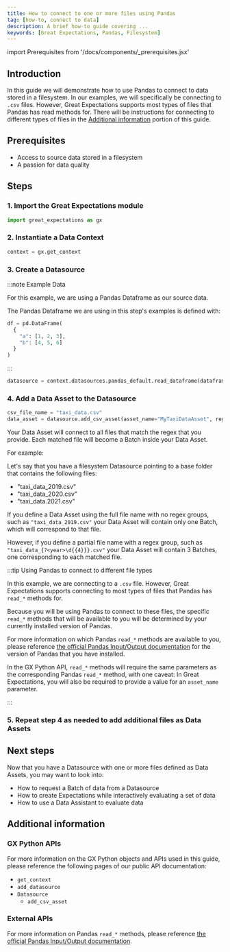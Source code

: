 ```yaml
---
title: How to connect to one or more files using Pandas
tag: [how-to, connect to data]
description: A brief how-to guide covering ...
keywords: [Great Expectations, Pandas, Filesystem]
---
```


<!-- Import statements start here. -->
import Prerequisites from '/docs/components/_prerequisites.jsx'

## Introduction

In this guide we will demonstrate how to use Pandas to connect to data stored in a filesystem.  In our examples, we will specifically be connecting to `.csv` files.  However, Great Expectations supports most types of files that Pandas has read methods for.  There will be instructions for connecting to different types of files in the [Additional information](#additional-information) portion of this guide.

## Prerequisites

<Prerequisites requirePython = {false} requireInstallation = {true} requireDataContext = {true} requireSourceData = {null} requireDatasource = {false} requireExpectationSuite = {false}>

- Access to source data stored in a filesystem
- A passion for data quality

</Prerequisites> 

## Steps

### 1. Import the Great Expectations module

```python title="Python code"
import great_expectations as gx
```

### 2. Instantiate a Data Context

```python title="Python code"
context = gx.get_context
```

### 3. Create a Datasource

:::note Example Data

For this example, we are using a Pandas Dataframe as our source data.

The Pandas Dataframe we are using in this step's examples is defined with:

```python title="Python code"
df = pd.DataFrame(
  {
    "a": [1, 2, 3],
    "b": [4, 5, 6]
  }
)
```

:::

```python title="Python code"
datasource = context.datasources.pandas_default.read_dataframe(dataframe=df)
```

### 4. Add a Data Asset to the Datasource

```python
csv_file_name = "taxi_data.csv"
data_asset = datasource.add_csv_asset(asset_name="MyTaxiDataAsset", regex=csv_file_name)
```

Your Data Asset will connect to all files that match the regex that you provide.  Each matched file will become a Batch inside your Data Asset.

For example:

Let's say that you have a filesystem Datasource pointing to a base folder that contains the following files:
- "taxi_data_2019.csv"
- "taxi_data_2020.csv"
- "taxi_data.2021.csv"

If you define a Data Asset using the full file name with no regex groups, such as `"taxi_data_2019.csv"` your Data Asset will contain only one Batch, which will correspond to that file.

However, if you define a partial file name with a regex group, such as `"taxi_data_{?<year>\d{{4}}}.csv"` your Data Asset will contain 3 Batches, one corresponding to each matched file.

:::tip Using Pandas to connect to different file types

In this example, we are connecting to a `.csv` file.  However, Great Expectations supports connecting to most types of files that Pandas has `read_*` methods for.  

Because you will be using Pandas to connect to these files, the specific `read_*` methods that will be available to you will be determined by your currently installed version of Pandas.  

For more information on which Pandas `read_*` methods are available to you, please reference [the official Pandas Input/Output documentation](https://pandas.pydata.org/docs/reference/io.html) for the version of Pandas that you have installed.

In the GX Python API, `read_*` methods will require the same parameters as the corresponding Pandas `read_*` method, with one caveat: In Great Expectations, you will also be required to provide a value for an `asset_name` parameter.

:::


### 5. Repeat step 4 as needed to add additional files as Data Assets

## Next steps

Now that you have a Datasource with one or more files defined as Data Assets, you may want to look into:
- How to request a Batch of data from a Datasource
- How to create Expectations while interactively evaluating a set of data
- How to use a Data Assistant to evaluate data

## Additional information

<!-- TODO: Add this once we have a script.
### Code examples

To see the full source code used for the examples in this guide, please reference the following scripts in our GitHub repository:
- [script_name.py](https://path/to/the/script/on/github.com)
-->

### GX Python APIs

For more information on the GX Python objects and APIs used in this guide, please reference the following pages of our public API documentation:

- `get_context`
- `add_datasource`
- `Datasource`
  - `add_csv_asset`

### External APIs

For more information on Pandas `read_*` methods, please reference [the official Pandas Input/Output documentation](https://pandas.pydata.org/docs/reference/io.html).

<!-- TODO: Enable this and update links after the conceptual guides are revised
### Related reading

For more information on the concepts and reasoning employed by this guide, please reference the following informational guides:

- [What does a Datasource do behind the scenes?](/docs/corresponding/link.md)
- [What are use the use cases for single vs multiple Batch Data Assets?](/docs/link/to/conceptual/guide.md)
-->